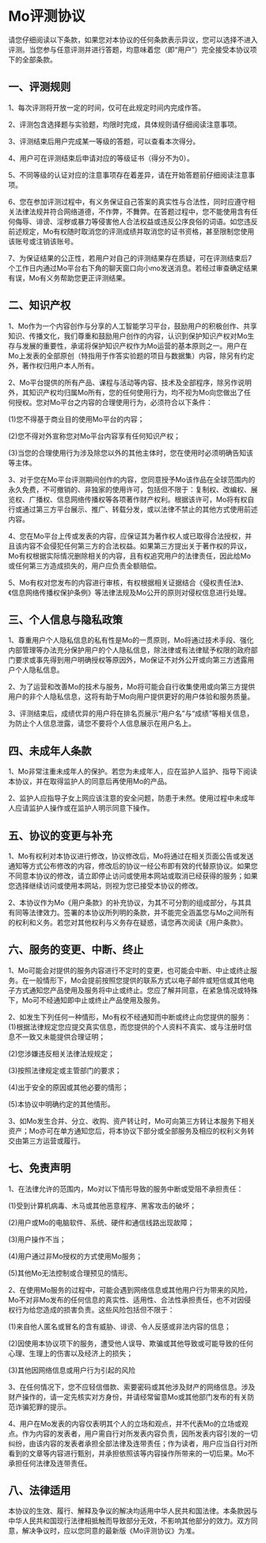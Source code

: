 # Mo评测协议
请您仔细阅读以下条款，如果您对本协议的任何条款表示异议，您可以选择不进入评测。当您参与任意评测并进行答题，均意味着您（即“用户”）完全接受本协议项下的全部条款。
## 一、评测规则
1、每次评测将开放一定的时间，仅可在此规定时间内完成作答。

2、评测包含选择题与实验题，均限时完成，具体规则请仔细阅读注意事项。

3、评测结束后用户完成某一等级的答题，可以查看本次得分。

4、用户可在评测结束后申请对应的等级证书（得分不为0）。

5、不同等级的认证对应的注意事项存在着差异，请在开始答题前仔细阅读注意事项。

6、您在参加评测过程中，有义务保证自己答案的真实性与合法性，同时应遵守相关法律法规并符合网络道德，不作弊，不舞弊。在答题过程中，您不能使用含有任何侮辱、诽谤、淫秽或暴力等侵害他人合法权益或违反公序良俗的词语。如您违反前述规定，Mo有权随时取消您的评测成绩并取消您的证书资格，甚至限制您使用该账号或注销该账号。

7、为保证结果的公正性，若用户对自己的评测结果存在质疑，可在评测结束后7 个工作日内通过Mo平台右下角的聊天窗口向小mo发送消息。若经过审查确定结果有误，Mo有义务帮助您更正评测结果。
## 二、知识产权
1、Mo作为一个内容创作与分享的人工智能学习平台，鼓励用户的积极创作、共享知识、传播文化，我们尊重和鼓励用户创作的内容，认识到保护知识产权对Mo生存与发展的重要性，承诺将保护知识产权作为Mo运营的基本原则之一。用户在Mo上发表的全部原创（特指用于作答实验题的项目与数据集）内容，除另有约定外，著作权归用户本人所有。

2、Mo平台提供的所有产品、课程与活动等内容、技术及全部程序，除另作说明外，其知识产权均归属Mo所有，您的任何使用行为，均不视为Mo向您做出了任何授权。您对Mo平台之内容的合理使用行为，必须符合以下条件：

(1)您不得基于商业目的使用Mo平台的内容；

(2)您不得对外宣称您对Mo平台内容享有任何知识产权；

(3)当您的合理使用行为涉及除您以外的其他主体时，您在使用时必须明确告知该等主体。

3、对于您在Mo平台评测期间创作的内容，您同意授予Mo该作品在全球范围内的永久免费，不可撤销的、非独家的使用许可，包括但不限于：复制权、改编权、展览权、广播权、信息网络传播权等各项著作财产权利。根据该许可，Mo将有权自行或通过第三方平台展示、推广、转载分发，或以法律不禁止的其他方式使用前述内容。

4、您在Mo平台上传或发表的内容，应保证其为著作权人或已取得合法授权，并且该内容不会侵犯任何第三方的合法权益。如果第三方提出关于著作权的异议，Mo有权根据实际情况删除相关的内容，且有权追究用户的法律责任，因此给Mo或任何第三方造成损失的，用户应负责全额赔偿。

5、Mo有权对您发布的内容进行审核，有权根据相关证据结合《侵权责任法》、《信息网络传播权保护条例》等法律法规及Mo公开的原则对侵权信息进行处理。
## 三、个人信息与隐私政策
1、尊重用户个人隐私信息的私有性是Mo的一贯原则，Mo将通过技术手段、强化内部管理等办法充分保护用户的个人隐私信息，除法律或有法律赋予权限的政府部门要求或事先得到用户明确授权等原因外，Mo保证不对外公开或向第三方透露用户个人隐私信息。

2、为了运营和改善Mo的技术与服务，Mo将可能会自行收集使用或向第三方提供用户的非个人隐私信息，这将有助于Mo向用户提供更好的用户体验和服务质量。

3、评测结束后，成绩优异的用户将在排名页展示“用户名”与“成绩”等相关信息，为防止个人信息泄露，请您不要将个人信息展示在用户名上。
## 四、未成年人条款
1、Mo非常注重未成年人的保护。若您为未成年人，应在监护人监护、指导下阅读本协议，并在取得监护人的同意后再使用Mo的产品。

2、监护人应指导子女上网应该注意的安全问题，防患于未然。使用过程中未成年人应请监护人操作或在监护人明示同意下操作。
## 五、协议的变更与补充
1、Mo有权利对本协议进行修改，协议修改后，Mo将通过在相关页面公告或发送通知等方式公布修改的内容，修改后的协议一经公布即有效的代替原协议。如果您不同意本协议的修改，请立即停止访问或使用本网站或取消已经获得的服务；如果您选择继续访问或使用本网站，则视为您已接受本协议的修改。

2、本协议作为Mo《用户条款》的补充协议，为其不可分割的组成部分，与其具有同等法律效力。签署的本协议所列明的条款，并不能完全涵盖您与Mo之间所有的权利和义务。若您对其他权利与义务存在疑惑，请您再次阅读《用户条款》。
## 六、服务的变更、中断、终止
1、Mo可能会对提供的服务内容进行不定时的变更，也可能会中断、中止或终止服务。在一般情形下，Mo会提前按照您提供的联系方式以电子邮件或短信或其他电子方式通知您产品使用及服务将中止或终止。您应了解并同意，在紧急情况或特殊下，Mo可不经通知即中止或终止产品使用及服务。

2、如发生下列任何一种情形，Mo有权不经通知而中断或终止向您提供的服务：
(1)根据法律规定您应提交真实信息，而您提供的个人资料不真实、或与注册时信息不一致又未能提供合理证明；

(2)您涉嫌违反相关法律法规规定；

(3)按照法律规定或主管部门的要求； 

(4)出于安全的原因或其他必要的情形；

(5)本协议中明确约定的其他情形。

3、如Mo发生合并、分立、收购、资产转让时，Mo可向第三方转让本服务下相关资产；Mo亦可在单方通知您后，将本协议下部分或全部服务及相应的权利义务转交由第三方运营或履行。
## 七、免责声明
1、在法律允许的范围内，Mo对以下情形导致的服务中断或受阻不承担责任：

(1)受到计算机病毒、木马或其他恶意程序、黑客攻击的破坏；

(2)用户或Mo的电脑软件、系统、硬件和通信线路出现故障；

(3)用户操作不当；

(4)用户通过非Mo授权的方式使用Mo服务；

(5)其他Mo无法控制或合理预见的情形。

2、在使用Mo服务的过程中，可能会遇到网络信息或其他用户行为带来的风险，Mo不对非Mo发布的任何信息的真实性、适用性、合法性承担责任，也不对因侵权行为给您造成的损害负责。这些风险包括但不限于：

(1)来自他人匿名或冒名的含有威胁、诽谤、令人反感或非法内容的信息；

(2)因使用本协议项下的服务，遭受他人误导、欺骗或其他导致或可能导致的任何心理、生理上的伤害以及经济上的损失；

(3)其他因网络信息或用户行为引起的风险

3、在任何情况下，您不应轻信借款、索要密码或其他涉及财产的网络信息。涉及财产操作的，请一定先核实对方身份，并请经常留意Mo或其他部门发布的有关防范诈骗犯罪的提示。

4、用户在Mo发表的内容仅表明其个人的立场和观点，并不代表Mo的立场或观点。作为内容的发表者，用户需自行对所发表内容负责，因所发表内容引发的一切纠纷，由该内容的发表者承担全部法律及连带责任；作为读者，用户应当自行对所看到的文章等内容进行甄别，并承担依照该等内容操作所带来的一切后果。Mo不承担任何法律及连带责任。
## 八、法律适用
本协议的生效、履行、解释及争议的解决均适用中华人民共和国法律。本条款因与中华人民共和国现行法律相抵触而导致部分无效，不影响其他部分的效力。双方同意，解决争议时，应以您同意的最新版《Mo评测协议》为准。
